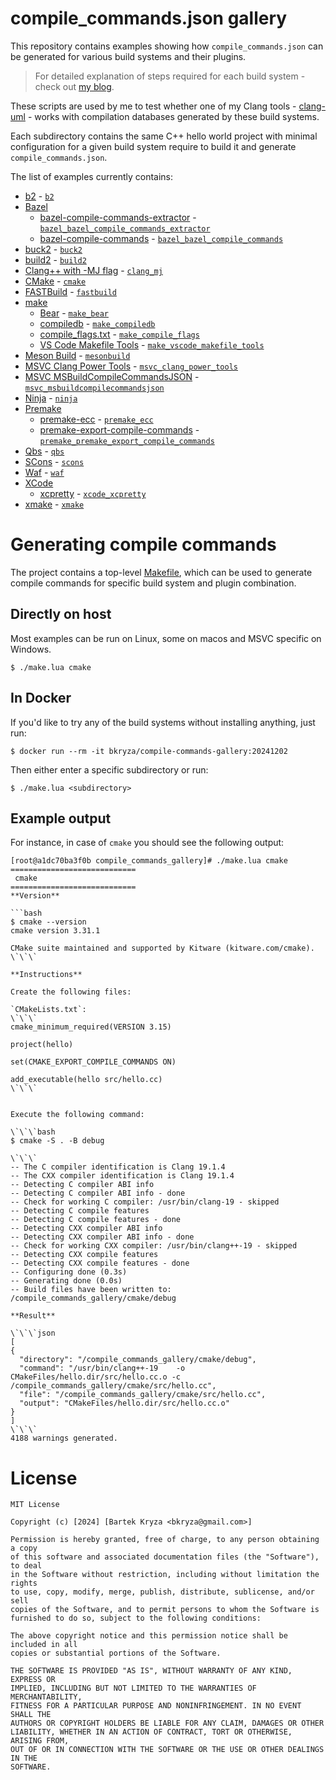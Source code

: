 # compile_commands.json gallery

This repository contains examples showing how `compile_commands.json` can be generated for various build
systems and their plugins.

> For detailed explanation of steps required for each build system - check out [my blog](https://blog.bkryza.com/posts/compile-commands-json-gallery/).

These scripts are used by me to test whether one of my Clang tools - [clang-uml](https://github.com/bkryza/clang-uml) -
works with compilation databases generated by these build systems.

Each subdirectory contains the same C++ hello world project with minimal configuration for a given build system
require to build it and generate `compile_commands.json`.

The list of examples currently contains:
* [b2](https://www.boost.org/doc/libs/1_86_0/tools/build/doc/html/index.html) - [`b2`](./b2)
* [Bazel](https://bazel.build/)
  * [bazel-compile-commands-extractor](https://github.com/hedronvision/bazel-compile-commands-extractor) - [`bazel_bazel_compile_commands_extractor`](./bazel_bazel_compile_commands_extractor)
  * [bazel-compile-commands](https://github.com/kiron1/bazel-compile-commands) - [`bazel_bazel_compile_commands`](./bazel_bazel_compile_commands)
* [buck2](https://github.com/facebook/buck2) - [`buck2`](./buck2)
* [build2](https://build2.org) - [`build2`](./build2)
* [Clang++ with -MJ flag](https://clang.llvm.org/docs/JSONCompilationDatabase.html#supported-systems) - [`clang_mj`](./clang_mj)
* [CMake](https://cmake.org/) - [`cmake`](./cmake)
* [FASTBuild](https://www.fastbuild.org) - [`fastbuild`](./fastbuild)
* [make]()
  * [Bear](https://github.com/rizsotto/Bear) - [`make_bear`](./make_bear)
  * [compiledb](https://github.com/nickdiego/compiledb) - [`make_compiledb`](./make_compiledb)
  * [compile_flags.txt](https://clang.llvm.org/docs/JSONCompilationDatabase.html#alternatives) - [`make_compile_flags`](./make_compile_flags)
  * [VS Code Makefile Tools](https://github.com/Microsoft/vscode-makefile-tools) - [`make_vscode_makefile_tools`](./make_vscode_makefile_tools)
* [Meson Build](https://mesonbuild.com/) - [`mesonbuild`](./mesonbuild)
* [MSVC Clang Power Tools](https://clangpowertools.com/) - [`msvc_clang_power_tools`](./msvc_clang_power_tools)
* [MSVC MSBuildCompileCommandsJSON](https://github.com/0xabu/MsBuildCompileCommandsJson) - [`msvc_msbuildcompilecommandsjson`](./msvc_msbuildcompilecommandsjson)
* [Ninja](https://ninja-build.org/) - [`ninja`](./ninja)
* [Premake](https://premake.github.io/)
  * [premake-ecc](https://github.com/MattBystrin/premake-ecc) - [`premake_ecc`](./premake_ecc)
  * [premake-export-compile-commands](https://github.com/tarruda/premake-export-compile-commands) - [`premake_premake_export_compile_commands`](./premake_premake_export_compile_commands)
* [Qbs](https://qbs.io/) - [`qbs`](./qbs)
* [SCons](https://scons.org/) - [`scons`](./scons)
* [Waf](https://waf.io/) - [`waf`](./waf)
* [XCode](https://developer.apple.com/xcode/)
  * [xcpretty](https://github.com/xcpretty/xcpretty) - [`xcode_xcpretty`](./xcode_xcpretty)
* [xmake](https://xmake.io) - [`xmake`](./xmake)


# Generating compile commands
The project contains a top-level [Makefile](./Makefile), which can be used to generate compile commands for specific
build system and plugin combination.

## Directly on host

Most examples can be run on Linux, some on macos and MSVC specific on Windows.

```console
$ ./make.lua cmake
```

## In Docker

If you'd like to try any of the build systems without installing anything, just run:

```console
$ docker run --rm -it bkryza/compile-commands-gallery:20241202
```

Then either enter a specific subdirectory or run:
```console
$ ./make.lua <subdirectory>
```

## Example output

For instance, in case of `cmake` you should see the following output:

```
[root@a1dc70ba3f0b compile_commands_gallery]# ./make.lua cmake
============================
 cmake
============================
**Version**

```bash
$ cmake --version
cmake version 3.31.1

CMake suite maintained and supported by Kitware (kitware.com/cmake).
\`\`\`

**Instructions**

Create the following files:

`CMakeLists.txt`:
\`\`\`
cmake_minimum_required(VERSION 3.15)

project(hello)

set(CMAKE_EXPORT_COMPILE_COMMANDS ON)

add_executable(hello src/hello.cc)
\`\`\`


Execute the following command:

\`\`\`bash
$ cmake -S . -B debug

\`\`\`
-- The C compiler identification is Clang 19.1.4
-- The CXX compiler identification is Clang 19.1.4
-- Detecting C compiler ABI info
-- Detecting C compiler ABI info - done
-- Check for working C compiler: /usr/bin/clang-19 - skipped
-- Detecting C compile features
-- Detecting C compile features - done
-- Detecting CXX compiler ABI info
-- Detecting CXX compiler ABI info - done
-- Check for working CXX compiler: /usr/bin/clang++-19 - skipped
-- Detecting CXX compile features
-- Detecting CXX compile features - done
-- Configuring done (0.3s)
-- Generating done (0.0s)
-- Build files have been written to: /compile_commands_gallery/cmake/debug

**Result**

\`\`\`json
[
{
  "directory": "/compile_commands_gallery/cmake/debug",
  "command": "/usr/bin/clang++-19    -o CMakeFiles/hello.dir/src/hello.cc.o -c /compile_commands_gallery/cmake/src/hello.cc",
  "file": "/compile_commands_gallery/cmake/src/hello.cc",
  "output": "CMakeFiles/hello.dir/src/hello.cc.o"
}
]
\`\`\`
4188 warnings generated.
```


# License

```
MIT License

Copyright (c) [2024] [Bartek Kryza <bkryza@gmail.com>]

Permission is hereby granted, free of charge, to any person obtaining a copy
of this software and associated documentation files (the "Software"), to deal
in the Software without restriction, including without limitation the rights
to use, copy, modify, merge, publish, distribute, sublicense, and/or sell
copies of the Software, and to permit persons to whom the Software is
furnished to do so, subject to the following conditions:

The above copyright notice and this permission notice shall be included in all
copies or substantial portions of the Software.

THE SOFTWARE IS PROVIDED "AS IS", WITHOUT WARRANTY OF ANY KIND, EXPRESS OR
IMPLIED, INCLUDING BUT NOT LIMITED TO THE WARRANTIES OF MERCHANTABILITY,
FITNESS FOR A PARTICULAR PURPOSE AND NONINFRINGEMENT. IN NO EVENT SHALL THE
AUTHORS OR COPYRIGHT HOLDERS BE LIABLE FOR ANY CLAIM, DAMAGES OR OTHER
LIABILITY, WHETHER IN AN ACTION OF CONTRACT, TORT OR OTHERWISE, ARISING FROM,
OUT OF OR IN CONNECTION WITH THE SOFTWARE OR THE USE OR OTHER DEALINGS IN THE
SOFTWARE.
```